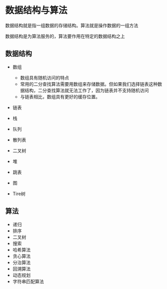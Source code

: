 <!--
 * @Author: zhaokang zhaokang1@xiaomi.com
 * @Date: 2022-05-20 15:14:46
 * @LastEditors: zhaokang zhaokang1@xiaomi.com
 * @LastEditTime: 2022-05-20 16:48:28
 * @FilePath: /CS-notes/algorithm/README.md
 * @Description: 这是默认设置,请设置`customMade`, 打开koroFileHeader查看配置 进行设置: https://github.com/OBKoro1/koro1FileHeader/wiki/%E9%85%8D%E7%BD%AE
-->
# 数据结构与算法
数据结构就是指一组数据的存储结构。算法就是操作数据的一组方法

数据结构是为算法服务的，算法要作用在特定的数据结构之上
## 数据结构
-  数组
   -  数组具有随机访问的特点
   -  常用的二分查找算法需要用数组来存储数据。但如果我们选择链表这种数据结构，二分查找算法就无法工作了，因为链表并不支持随机访问
   -  与链表相比，数组具有更好的缓存位置。

-  链表
-  栈
-  队列
-  散列表
-  二叉树
-  堆
-  跳表
-  图
-  Tire树


## 算法

- 递归
- 排序
- 二叉树
- 搜索
- 哈希算法
- 贪心算法
- 分治算法
- 回溯算法
- 动态规划
- 字符串匹配算法


